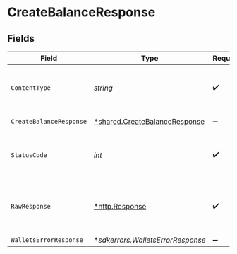 # CreateBalanceResponse


## Fields

| Field                                                                                | Type                                                                                 | Required                                                                             | Description                                                                          |
| ------------------------------------------------------------------------------------ | ------------------------------------------------------------------------------------ | ------------------------------------------------------------------------------------ | ------------------------------------------------------------------------------------ |
| `ContentType`                                                                        | *string*                                                                             | :heavy_check_mark:                                                                   | HTTP response content type for this operation                                        |
| `CreateBalanceResponse`                                                              | [*shared.CreateBalanceResponse](../../../pkg/models/shared/createbalanceresponse.md) | :heavy_minus_sign:                                                                   | Created balance                                                                      |
| `StatusCode`                                                                         | *int*                                                                                | :heavy_check_mark:                                                                   | HTTP response status code for this operation                                         |
| `RawResponse`                                                                        | [*http.Response](https://pkg.go.dev/net/http#Response)                               | :heavy_check_mark:                                                                   | Raw HTTP response; suitable for custom response parsing                              |
| `WalletsErrorResponse`                                                               | **sdkerrors.WalletsErrorResponse*                                                    | :heavy_minus_sign:                                                                   | Error                                                                                |